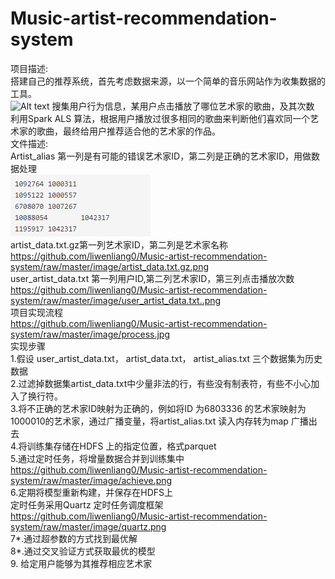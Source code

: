 # Music-artist-recommendation-system    
项目描述:     
搭建自己的推荐系统，首先考虑数据来源，以一个简单的音乐网站作为收集数据的工具。    
![Alt text](https://github.com/liwenliang0/Music-artist-recommendation-system/raw/master/image/web.png)
搜集用户行为信息，某用户点击播放了哪位艺术家的歌曲，及其次数       
利用Spark  ALS 算法，根据用户播放过很多相同的歌曲来判断他们喜欢同一个艺术家的歌曲，最终给用户推荐适合他的艺术家的作品。     
文件描述:    
Artist_alias   第一列是有可能的错误艺术家ID，第二列是正确的艺术家ID，用做数据处理   
![Alt text](https://github.com/liwenliang0/Music-artist-recommendation-system/raw/master/image/artist_alias.png)  
artist_data.txt.gz第一列艺术家ID，第二列是艺术家名称    
https://github.com/liwenliang0/Music-artist-recommendation-system/raw/master/image/artist_data.txt.gz.png  
 user_artist_data.txt   第一列用户ID,第二列艺术家ID，第三列点击播放次数       
https://github.com/liwenliang0/Music-artist-recommendation-system/raw/master/image/user_artist_data.txt..png    
项目实现流程    
https://github.com/liwenliang0/Music-artist-recommendation-system/raw/master/image/process.jpg    
实现步骤       
1.假设 user_artist_data.txt， artist_data.txt， artist_alias.txt 三个数据集为历史数据     
2.过滤掉数据集artist_data.txt中少量非法的行，有些没有制表符，有些不小心加入了换行符。      
3.将不正确的艺术家ID映射为正确的，例如将ID 为6803336 的艺术家映射为1000010的艺术家，通过广播变量，将artist_alias.txt 读入内存转为map 广播出去   
4.将训练集存储在HDFS 上的指定位置，格式parquet    
5.通过定时任务，将增量数据合并到训练集中     
https://github.com/liwenliang0/Music-artist-recommendation-system/raw/master/image/achieve.png     
6.定期将模型重新构建，并保存在HDFS上     
定时任务采用Quartz 定时任务调度框架     
https://github.com/liwenliang0/Music-artist-recommendation-system/raw/master/image/quartz.png   
7*.通过超参数的方式找到最优解     
8*.通过交叉验证方式获取最优的模型      
9. 给定用户能够为其推荐相应艺术家      














